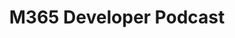 ---
title: "M365 Developer Podcast"
description: "Jeremy Thake & Paul Schaeflein talk Microsoft 365 w/ industry experts"
image: "/images/sample-background.webp"
externalUrl: "https://www.m365devpodcast.com/"
---